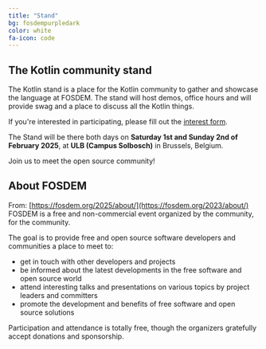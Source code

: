 ```yaml
---
title: "Stand"
bg: fosdempurpledark
color: white
fa-icon: code
---
```


## The Kotlin community stand

The Kotlin stand is a place for the Kotlin community to gather and showcase the language at FOSDEM. The stand will host demos, office hours and will provide swag and a place to discuss all the Kotlin things.

If you're interested in participating, please fill out the [interest form](https://forms.gle/1whULuqDWAFVwWUP7).

The Stand will be there both days on **Saturday 1st and Sunday 2nd of February 2025**, at **ULB (Campus Solbosch)** in Brussels, Belgium.

Join us to meet the open source community!

## About FOSDEM

From: [https://fosdem.org/2025/about/](https://fosdem.org/2023/about/)
FOSDEM is a free and non-commercial event organized by the community, for the community.

The goal is to provide free and open source software developers and communities a place to meet to:

- get in touch with other developers and projects
- be informed about the latest developments in the free software and open source world
- attend interesting talks and presentations on various topics by project leaders and committers
- promote the development and benefits of free software and open source solutions

Participation and attendance is totally free, though the organizers gratefully accept donations and sponsorship.
